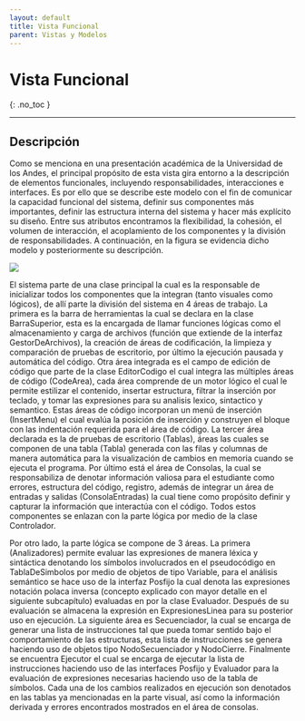 ```yaml
---
layout: default
title: Vista Funcional
parent: Vistas y Modelos
---
```


# Vista Funcional
{: .no_toc }


---

## Descripción

Como se menciona en una presentación académica de la Universidad de los Andes, el principal propósito de esta vista gira entorno a la descripción de elementos funcionales, incluyendo responsabilidades, interacciones e interfaces. Es por ello que se describe este modelo con el fin de comunicar la capacidad funcional del sistema, definir sus componentes más importantes, definir las estructura interna del sistema y hacer más explícito su diseño. Entre sus atributos encontramos la flexibilidad, la cohesión, el volumen de interacción, el acoplamiento de los componentes y la división de responsabilidades. A continuación, en la figura se evidencia dicho modelo y posteriormente su descripción.

![](https://64.media.tumblr.com/9fa6ff502e2c4f554ae383487b7a0716/8f23695b082cc2aa-87/s2048x3072/4abb16842732d590f77f9f6345e405d36dc2d59d.png)


El sistema parte de una clase principal la cual es la responsable de inicializar todos los componentes que la integran (tanto visuales como lógicos), de allí parte la división del sistema en 4 áreas de trabajo. La primera es la barra de herramientas la cual se declara en la clase BarraSuperior, esta es la encargada de llamar funciones lógicas como el almacenamiento y carga de archivos (función que extiende de la interfaz GestorDeArchivos), la creación de áreas de codificación, la limpieza y comparación de pruebas de escritorio, por último la ejecución pausada y automática del código. Otra área integrada es el campo de edición de código que parte de la clase EditorCodigo el cual integra las múltiples áreas de código (CodeArea), cada área comprende de un motor lógico el cual le permite estilizar el contenido, insertar estructura, filtrar la inserción por teclado, y tomar las expresiones para su analisis lexico, sintactico y semantico. Estas áreas de código incorporan un menú de inserción (InsertMenu) el cual evalúa la posición de inserción y construyen el bloque con las indentación requerida para el área de código. La tercer área declarada es la de pruebas de escritorio (Tablas), áreas las cuales se componen de una tabla (Tabla) generada con las filas y columnas de manera automática para la visualización de cambios en memoria cuando se ejecuta el programa. Por último está el área de Consolas, la cual se responsabiliza de denotar información valiosa para el estudiante como errores, estructura del código, registro, además de integrar un área de entradas y salidas (ConsolaEntradas) la cual tiene como propósito definir y capturar la información que interactúa con el código. Todos estos componentes se enlazan con la parte lógica por medio de la clase Controlador.

Por otro lado, la parte lógica se compone de 3 áreas. La primera (Analizadores) permite evaluar las expresiones de manera léxica y sintáctica denotando los símbolos involucrados en el pseudocódigo en TablaDeSimbolos por medio de objetos de tipo Variable, para el análisis semántico se hace uso de la interfaz Posfijo la cual denota las expresiones notación polaca inversa (concepto explicado con mayor detalle en el siguiente subcapítulo) evaluadas en por la clase Evaluador. Después de su evaluación se almacena la expresión en ExpresionesLinea para su posterior uso en ejecución. La siguiente área es Secuenciador, la cual se encarga de generar una lista de instrucciones tal que pueda tomar sentido bajo el comportamiento de las estructuras, esta lista de instrucciones se genera haciendo uso de objetos tipo NodoSecuenciador y NodoCierre. Finalmente se encuentra Ejecutor el cual se encarga de ejecutar la lista de instrucciones haciendo uso de las interfaces Posfijo y Evaluador para la evaluación de expresiones necesarias haciendo uso de la tabla de símbolos. Cada una de los cambios realizados en ejecución son denotados en las tablas ya mencionadas en la parte visual, así como la información derivada y errores encontrados mostrados en el área de consolas.

